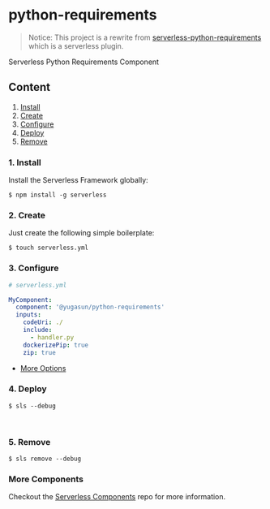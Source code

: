 # python-requirements

> Notice: This project is a rewrite from [serverless-python-requirements](https://github.com/UnitedIncome/serverless-python-requirements) which is a serverless plugin.

Serverless Python Requirements Component

## Content

1. [Install](#1-install)
2. [Create](#2-create)
3. [Configure](#3-configure)
4. [Deploy](#4-deploy)
5. [Remove](#5-Remove)

### 1. Install

Install the Serverless Framework globally:

```shell
$ npm install -g serverless
```

### 2. Create

Just create the following simple boilerplate:

```shell
$ touch serverless.yml
```

### 3. Configure

```yml
# serverless.yml

MyComponent:
  component: '@yugasun/python-requirements'
  inputs:
    codeUri: ./
    include:
      - handler.py
    dockerizePip: true
    zip: true
```

- [More Options](./docs/configure.md)

### 4. Deploy

```shell
$ sls --debug
```

&nbsp;

### 5. Remove

```shell
$ sls remove --debug
```

### More Components

Checkout the [Serverless Components](https://github.com/serverless/components) repo for more information.

